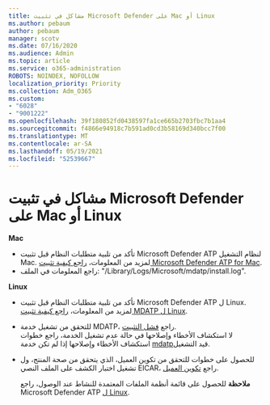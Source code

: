 ```yaml
---
title: مشاكل في تثبيت Microsoft Defender على Mac أو Linux
ms.author: pebaum
author: pebaum
manager: scotv
ms.date: 07/16/2020
ms.audience: Admin
ms.topic: article
ms.service: o365-administration
ROBOTS: NOINDEX, NOFOLLOW
localization_priority: Priority
ms.collection: Adm_O365
ms.custom:
- "6028"
- "9001222"
ms.openlocfilehash: 39f180852fd0438597fa1ce665b2703fbc7b1aa4
ms.sourcegitcommit: f4866e94918c7b591ad0cd3b58169d340bcc7f00
ms.translationtype: MT
ms.contentlocale: ar-SA
ms.lasthandoff: 05/19/2021
ms.locfileid: "52539667"
---
```

# <a name="issues-installing-microsoft-defender-on-mac-or-linux"></a>مشاكل في تثبيت Microsoft Defender على Mac أو Linux

**Mac**

- تأكد من تلبية متطلبات النظام قبل تثبيت Microsoft Defender ATP لنظام التشغيل Mac. لمزيد من المعلومات، [راجع كيفية تثبيت Microsoft Defender ATP for Mac](/windows/security/threat-protection/microsoft-defender-atp/microsoft-defender-atp-mac#how-to-install-microsoft-defender-atp-for-mac).  
- راجع المعلومات في الملف: "/Library/Logs/Microsoft/mdatp/install.log".

**Linux**

- تأكد من تلبية متطلبات النظام قبل تثبيت Microsoft Defender ATP ل Linux. لمزيد من المعلومات، [راجع كيفية تثبيت MDATP ل Linux](/windows/security/threat-protection/microsoft-defender-atp/microsoft-defender-atp-linux#system-requirements). 
- للتحقق من تشغيل خدمة MDATP، راجع [فشل التثبيت](/windows/security/threat-protection/microsoft-defender-atp/linux-support-install#installation-failed).  
    لا استكشاف الأخطاء وإصلاحها في حالة عدم تشغيل الخدمة، راجع خطوات استكشاف الأخطاء وإصلاحها إذا لم تكن خدمة [mdatp](/windows/security/threat-protection/microsoft-defender-atp/linux-support-install#steps-to-troubleshoot-if-mdatp-service-isnt-running)قيد التشغيل.
- للحصول على خطوات للتحقق من تكوين العميل، الذي يتحقق من صحة المنتج، ول تشغيل اختبار الكشف على الملف النصي EICAR، راجع [تكوين العميل](/windows/security/threat-protection/microsoft-defender-atp/linux-install-manually#client-configuration).  

    **ملاحظة** للحصول على قائمة أنظمة الملفات المعتمدة للنشاط عند الوصول، راجع Microsoft Defender ATP [ل Linux](/windows/security/threat-protection/microsoft-defender-atp/microsoft-defender-atp-linux#system-requirements).